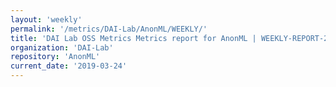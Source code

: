 ```yaml
---
layout: 'weekly'
permalink: '/metrics/DAI-Lab/AnonML/WEEKLY/'
title: 'DAI Lab OSS Metrics Metrics report for AnonML | WEEKLY-REPORT-2019-03-24'
organization: 'DAI-Lab'
repository: 'AnonML'
current_date: '2019-03-24'
---
```

